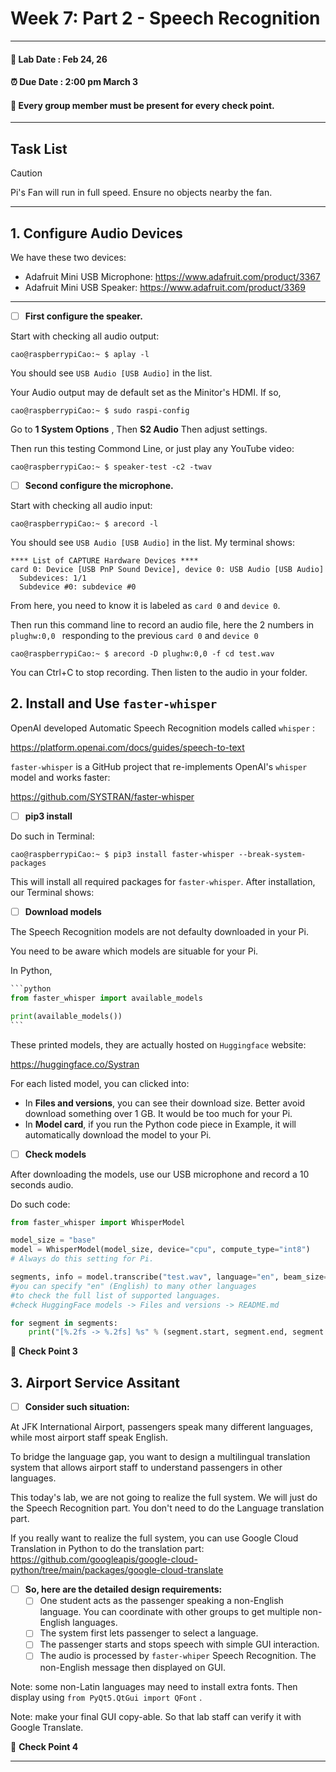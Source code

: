 # Week 7: Part 2 - Speech Recognition

---------------
#### :dizzy: **Lab Date :** Feb 24, 26
#### :alarm_clock: **Due Date :** 2:00 pm March 3   
#### :pencil: Every group member must be present for every check point.
-------------------

## Task List
> [!CAUTION]
> Pi's Fan will run in full speed. Ensure no objects nearby the fan.

------------------
## 1. Configure Audio Devices

We have these two devices:

* Adafruit Mini USB Microphone: https://www.adafruit.com/product/3367
* Adafruit Mini USB Speaker: https://www.adafruit.com/product/3369

-----------------

- [ ] **First configure the speaker.**

Start with checking all audio output:

```shell
cao@raspberrypiCao:~ $ aplay -l
```

You should see ```USB Audio [USB Audio]``` in the list.

Your Audio output may de default set as the Minitor's HDMI. If so,

```shell
cao@raspberrypiCao:~ $ sudo raspi-config
```

Go to **1 System Options** , Then **S2 Audio** Then adjust settings.

Then run this testing Commond Line, or just play any YouTube video:

```shell
cao@raspberrypiCao:~ $ speaker-test -c2 -twav
```

- [ ] **Second configure the microphone.**

Start with checking all audio input:

```shell
cao@raspberrypiCao:~ $ arecord -l
```

You should see ```USB Audio [USB Audio]``` in the list. My terminal shows:

```shell
**** List of CAPTURE Hardware Devices ****
card 0: Device [USB PnP Sound Device], device 0: USB Audio [USB Audio]
  Subdevices: 1/1
  Subdevice #0: subdevice #0
```

From here, you need to know it is labeled as ```card 0``` and ```device 0```.

Then run this command line to record an audio file, here the 2 numbers in ```plughw:0,0 ``` responding to the previous ```card 0``` and ```device 0```

```shell
cao@raspberrypiCao:~ $ arecord -D plughw:0,0 -f cd test.wav
```

You can Ctrl+C to stop recording. Then listen to the audio in your folder.


## 2. Install and Use ```faster-whisper```

OpenAI developed Automatic Speech Recognition models called ```whisper``` :

https://platform.openai.com/docs/guides/speech-to-text

```faster-whisper``` is a GitHub project that re-implements OpenAI's ```whisper``` model and works faster:

https://github.com/SYSTRAN/faster-whisper 

- [ ] **pip3 install**

Do such in Terminal:

```shell
cao@raspberrypiCao:~ $ pip3 install faster-whisper --break-system-packages
```

This will install all required packages for ```faster-whisper```. After installation, our Terminal shows:

- [ ] **Download models**

The Speech Recognition models are not defaulty downloaded in your Pi.

You need to be aware which models are situable for your Pi.

In Python,

````python
```python
from faster_whisper import available_models

print(available_models())
```
````

These printed models, they are actually hosted on ```Huggingface``` website:

https://huggingface.co/Systran 

For each listed model, you can clicked into:

* In **Files and versions**, you can see their download size. Better avoid download something over 1 GB. It would be too much for your Pi.
* In **Model card**, if you run the Python code piece in Example, it will automatically download the model to your Pi.

- [ ] **Check models**

After downloading the models, use our USB microphone and record a 10 seconds audio.

Do such code:

```python
from faster_whisper import WhisperModel

model_size = "base"
model = WhisperModel(model_size, device="cpu", compute_type="int8")
# Always do this setting for Pi.

segments, info = model.transcribe("test.wav", language="en", beam_size=5)
#you can specify "en" (English) to many other languages
#to check the full list of supported languages.
#check HuggingFace models -> Files and versions -> README.md

for segment in segments:
    print("[%.2fs -> %.2fs] %s" % (segment.start, segment.end, segment.text))

```

🎉 **Check Point 3**


## 3. Airport Service Assitant

- [ ] **Consider such situation:**

At JFK International Airport, passengers speak many different languages, while most airport staff speak English. 

To bridge the language gap, you want to design a multilingual translation system that allows airport staff to understand passengers in other languages.

This today's lab, we are not going to realize the full system. We will just do the Speech Recognition part. You don't need to do the Language translation part. 

If you really want to realize the full system, you can use Google Cloud Translation in Python to do the translation part:  https://github.com/googleapis/google-cloud-python/tree/main/packages/google-cloud-translate 

- [ ] **So, here are the detailed design requirements:**
	- [ ] One student acts as the passenger speaking a non-English language. You can coordinate with other groups to get multiple non-English languages.
	- [ ] The system first lets passenger to select a language.
	- [ ]  The passenger starts and stops speech with simple GUI interaction.
	- [ ] The audio is processed by ```faster-whiper``` Speech Recognition. The non-English message then displayed on GUI.

Note: some non-Latin languages may need to install extra fonts. Then display using ```from PyQt5.QtGui import QFont``` .

Note: make your final GUI copy-able. So that lab staff can verify it with Google Translate.

🎉 **Check Point 4**


---
